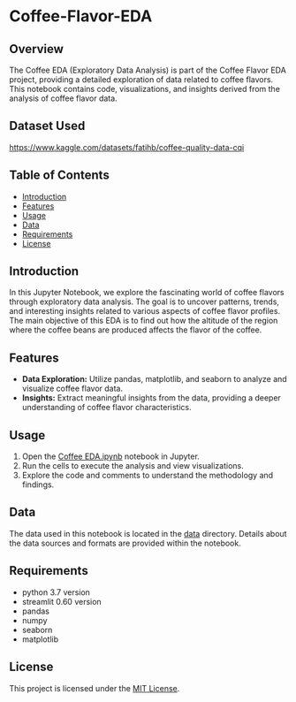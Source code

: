 # Coffee-Flavor-EDA

## Overview

The Coffee EDA (Exploratory Data Analysis) is part of the Coffee Flavor EDA project, providing a detailed exploration of data related to coffee flavors. This notebook contains code, visualizations, and insights derived from the analysis of coffee flavor data.

## Dataset Used
https://www.kaggle.com/datasets/fatihb/coffee-quality-data-cqi


## Table of Contents

- [Introduction](#introduction)
- [Features](#features)
- [Usage](#usage)
- [Data](#data)
- [Requirements](#Requirements)
- [License](#license)

## Introduction

In this Jupyter Notebook, we explore the fascinating world of coffee flavors through exploratory data analysis. The goal is to uncover patterns, trends, and interesting insights related to various aspects of coffee flavor profiles. The main objective of this EDA is to find out how the altitude of the region where the coffee beans are produced affects the flavor of the coffee.

## Features

- **Data Exploration:** Utilize pandas, matplotlib, and seaborn to analyze and visualize coffee flavor data.
- **Insights:** Extract meaningful insights from the data, providing a deeper understanding of coffee flavor characteristics.

## Usage

1. Open the [Coffee EDA.ipynb](Coffee%20EDA.ipynb) notebook in Jupyter.
2. Run the cells to execute the analysis and view visualizations.
3. Explore the code and comments to understand the methodology and findings.

## Data

The data used in this notebook is located in the [data](data) directory. Details about the data sources and formats are provided within the notebook.

## Requirements

- python 3.7 version
- streamlit 0.60 version
- pandas
- numpy
- seaborn
- matplotlib

## License

This project is licensed under the [MIT License](LICENSE).


